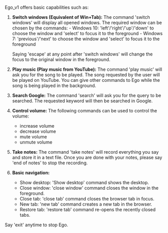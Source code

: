 Ego_v1 offers basic capabilities such as:

1. **Switch windows (Equivalent of Win+Tab):**
	The command 'switch windows' will display all opened windows. The required window can be chosen by the commands:
		- Windows 10: 'left'/'right'/'up'/'down' to choose the window and 'select' to focus it to the foreground
		- Windows 7: 'previous'/'next' to choose the window and 'select' to focus it to the foreground
		
	Saying 'escape' at any point after 'switch windows' will change the focus to the original window in the foreground.
	
2. **Play music (Play music from YouTube):**
	The command 'play music' will ask you for the song to be played. The song requested by the user will be played on YouTube. You can give other commands to Ego while the song is being played in the background.
	
3. **Search Google:**
	The command 'search' will ask you for the query to be searched. The requested keyword will then be searched in Google.
	
4. **Control volume:**
	The following commands can be used to control the volume:
	- increase volume
	- decrease volume
	- mute volume
	- unmute volume
	
5. **Take notes:**
	The command 'take notes' will record everything you say and store it in a text file. Once you are done with your notes, please say 'end of notes' to stop the recording.
	
6. **Basic navigation:**
	
	- Show desktop: 'Show desktop' command shows the desktop.
	- Close window: 'close window' command closes the window in the foreground.
	- Close tab: 'close tab' command closes the browser tab in focus.
	- New tab: 'new tab' command creates a new tab in the browser.
	- Restore tab: 'restore tab' command re-opens the recently closed tabs.
	
Say 'exit' anytime to stop Ego.